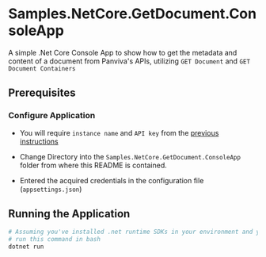 # Samples.NetCore.GetDocument.ConsoleApp

A simple .Net Core Console App to show how to get the metadata and content of a document from Panviva's APIs, utilizing `GET Document` and `GET Document Containers`

## Prerequisites

### Configure Application

- You will require `instance name` and `API key` from the [previous instructions](../README.md#how-to-get-credentials)

- Change Directory into the `Samples.NetCore.GetDocument.ConsoleApp` folder from where this README is contained.

- Entered the acquired credentials in the configuration file (`appsettings.json`)

## Running the Application

```bash
# Assuming you've installed .net runtime SDKs in your environment and you are in correct directory
# run this command in bash
dotnet run
```